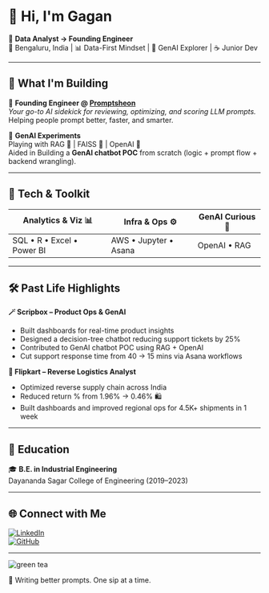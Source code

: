 # 👋 Hi, I'm Gagan

🎯 **Data Analyst → Founding Engineer**  
📍 Bengaluru, India | 📊 Data-First Mindset | 🤖 GenAI Explorer | ☕ Junior Dev  



---

## 🚀 What I'm Building

🔧 **Founding Engineer @ [Promptsheon](https://promptsheon.com)**  
_Your go-to AI sidekick for reviewing, optimizing, and scoring LLM prompts._  
Helping people prompt better, faster, and smarter.  

🧪 **GenAI Experiments**  
Playing with RAG 🧩 | FAISS 🧠 | OpenAI 🔮  
Aided in Building a **GenAI chatbot POC** from scratch (logic + prompt flow + backend wrangling).

---

## 🧰 Tech & Toolkit

| Analytics & Viz 📊       | Infra & Ops ⚙️        | GenAI Curious 🤖       |
|--------------------------|-----------------------|------------------------|
| SQL • R • Excel • Power BI | AWS • Jupyter • Asana | OpenAI  • RAG   |

---

## 🛠️ Past Life Highlights

**🪄 Scripbox – Product Ops & GenAI**  
- Built dashboards for real-time product insights  
- Designed a decision-tree chatbot reducing support tickets by 25%  
- Contributed to GenAI chatbot POC using RAG + OpenAI  
- Cut support response time from 40 → 15 mins via Asana workflows  

**🚚 Flipkart – Reverse Logistics Analyst**  
- Optimized reverse supply chain across India  
- Reduced return % from 1.96% → 0.46% 🛍️  
- Built dashboards and improved regional ops for 4.5K+ shipments in 1 week  

---

## 🧠 Education

🎓 **B.E. in Industrial Engineering**  
Dayananda Sagar College of Engineering (2019–2023)

---

## 🌐 Connect with Me

[![LinkedIn](https://img.shields.io/badge/LinkedIn-blue?logo=linkedin&style=flat-square)](https://linkedin.com/in/gagan-lakshmikanth)  
[![GitHub](https://img.shields.io/badge/GitHub-black?logo=github&style=flat-square)](https://github.com/gagan-lakshmikanth)

---

![green tea](https://media.giphy.com/media/v1.Y2lkPTc5MGI3NjExMXY0ZXJ4MG43M21pZnlycjVwdG9uNXZ1OTE3ZW5tZHl3bGU3ZXhnaCZlcD12MV9naWZzX3NlYXJjaCZjdD1n/H03PuVdwREB21ANkLX/giphy.gif)

🍵 Writing better prompts. One sip at a time.
